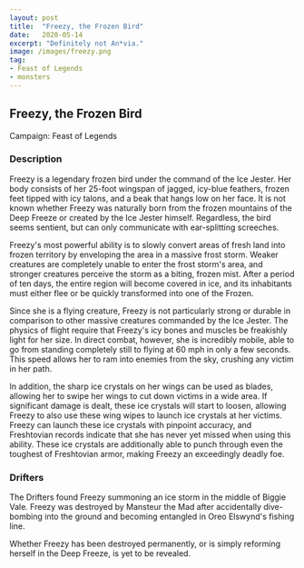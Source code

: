 ```yaml
---
layout: post
title:  "Freezy, the Frozen Bird"
date:   2020-05-14
excerpt: "Definitely not An*via."
image: /images/freezy.png
tag:
- Feast of Legends
- monsters 
---
```


## Freezy, the Frozen Bird
Campaign: Feast of Legends

### Description
Freezy is a legendary frozen bird under the command of the Ice Jester. Her body consists of her 25-foot wingspan of jagged, icy-blue feathers, frozen feet tipped with icy talons, and a beak that hangs low on her face. It is not known whether Freezy was naturally born from the frozen mountains of the Deep Freeze or created by the Ice Jester himself. Regardless, the bird seems sentient, but can only communicate with ear-splitting screeches.

Freezy's most powerful ability is to slowly convert areas of fresh land into frozen territory by enveloping the area in a massive frost storm. Weaker creatures are completely unable to enter the frost storm's area, and stronger creatures perceive the storm as a biting, frozen mist. After a period of ten days, the entire region will become covered in ice, and its inhabitants must either flee or be quickly transformed into one of the Frozen.

Since she is a flying creature, Freezy is not particularly strong or durable in comparison to other massive creatures commanded by the Ice Jester. The physics of flight require that Freezy's icy bones and muscles be freakishly light for her size. In direct combat, however, she is incredibly mobile, able to go from standing completely still to flying at 60 mph in only a few seconds. This speed allows her to ram into enemies from the sky, crushing any victim in her path.

In addition, the sharp ice crystals on her wings can be used as blades, allowing her to swipe her wings to cut down victims in a wide area. If significant damage is dealt, these ice crystals will start to loosen, allowing Freezy to also use these wing wipes to launch ice crystals at her victims. Freezy can launch these ice crystals with pinpoint accuracy, and Freshtovian records indicate that she has never yet missed  when using this ability. These ice crystals are additionally able to punch through even the toughest of Freshtovian armor, making Freezy an exceedingly deadly foe.

### Drifters

The Drifters found Freezy summoning an ice storm in the middle of Biggie Vale. Freezy was destroyed by Mansteur the Mad after accidentally dive-bombing into the ground and becoming entangled in Oreo Elswynd's fishing line.

Whether Freezy has been destroyed permanently, or is simply reforming herself in the Deep Freeze, is yet to be revealed.
